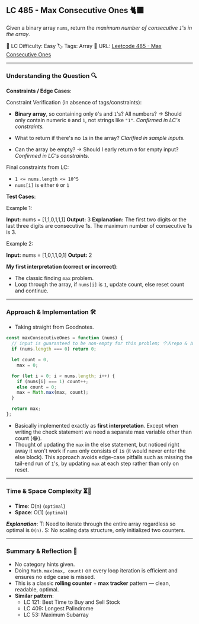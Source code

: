 ## LC 485 - Max Consecutive Ones 🐈‍⬛

Given a binary array `nums`, return the _maximum number of consecutive `1`'s in the array_.

🧩 LC Difficulty: Easy
🏷️ Tags: Array
🔗 URL: [Leetcode 485 - Max Consecutive Ones](http://leetcode.com/problems/max-consecutive-ones/description/)

---

### Understanding the Question 🔍

**Constraints / Edge Cases**:

Constraint Verification (in absence of tags/constraints):

- **Binary array**, so containing only `0`'s and `1`'s? All numbers?
  → Should only contain numeric `0` and `1`, not strings like `"1"`.
  _Confirmed in LC's constraints._

- What to return if there's no `1`s in the array?
  _Clarified in sample inputs._

- Can the array be empty?
  → Should I early return `0` for empty input?
  _Confirmed in LC's constraints._

Final constraints from LC:

- `1 <= nums.length <= 10^5`
- `nums[i]` is either `0` or `1`

**Test Cases**:

Example 1:

**Input:** nums = [1,1,0,1,1,1]
**Output:** 3
**Explanation:** The first two digits or the last three digits are consecutive 1s. The maximum number of consecutive 1s is 3.

Example 2:

**Input:** nums = [1,0,1,1,0,1]
**Output:** 2

**My first interpretation (correct or incorrect)**:

- The classic finding `max` problem.
- Loop through the array, if `nums[i]` is `1`, update count, else reset count and continue.

---

### Approach & Implementation 🛠️

- Taking straight from Goodnotes.

```js
const maxConsecutiveOnes = function (nums) {
  // input is guaranteed to be non-empty for this problem; 个人repo & 出于个人习惯我会保留这个check
  if (nums.length === 0) return 0;

  let count = 0,
    max = 0;

  for (let i = 0; i < nums.length; i++) {
    if (nums[i] === 1) count++;
    else count = 0;
    max = Math.max(max, count);
  }

  return max;
};
```

- Basically implemented exactly as **first interpretation**. Except when writing the check statement we need a separate max variable other than count (😂).
- Thought of updating the `max` in the else statement, but noticed right away it won't work if `nums` only consists of `1`s (it would never enter the else block). This approach avoids edge-case pitfalls such as missing the tail-end run of `1`'s, by updating `max` at each step rather than only on reset.

---

### Time & Space Complexity ⏳🌌

- **Time**: O(n) (`optimal`)
- **Space**: O(1) (`optimal`)

**_Explanation_**:
T: Need to iterate through the entire array regardless so optimal is `O(n)`.
S: No scaling data structure, only initialized two counters.

---

### Summary & Reflection 💭

- No category hints given.
- Doing `Math.max(max, count)` on every loop iteration is efficient and ensures no edge case is missed.
- This is a classic **rolling counter** + **max tracker** pattern — clean, readable, optimal.
- **Similar pattern**:
  - LC 121: Best Time to Buy and Sell Stock
  - LC 409: Longest Palindrome
  - LC 53: Maximum Subarray
